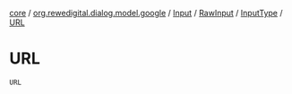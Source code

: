 [core](../../../../index.md) / [org.rewedigital.dialog.model.google](../../../index.md) / [Input](../../index.md) / [RawInput](../index.md) / [InputType](index.md) / [URL](./-u-r-l.md)

# URL

`URL`